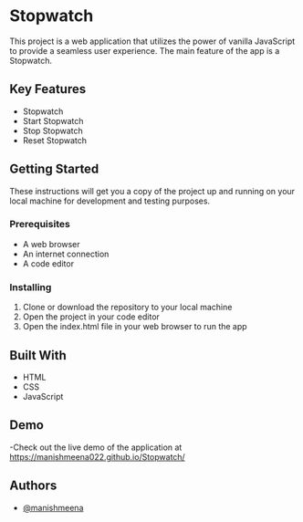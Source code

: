 # Stopwatch
This project is a web application that utilizes the power of vanilla JavaScript to provide a seamless user experience. The main feature of the app is a Stopwatch.

## Key Features
- Stopwatch
- Start Stopwatch
- Stop Stopwatch
- Reset Stopwatch

## Getting Started
These instructions will get you a copy of the project up and running on your local machine for development and testing purposes.

### Prerequisites
- A web browser
- An internet connection
- A code editor

### Installing
1. Clone or download the repository to your local machine
2. Open the project in your code editor
3. Open the index.html file in your web browser to run the app

## Built With
- HTML
- CSS
- JavaScript

## Demo
-Check out the live demo of the application at https://manishmeena022.github.io/Stopwatch/

## Authors
- [@manishmeena](https://github.com/manishmeena022)
